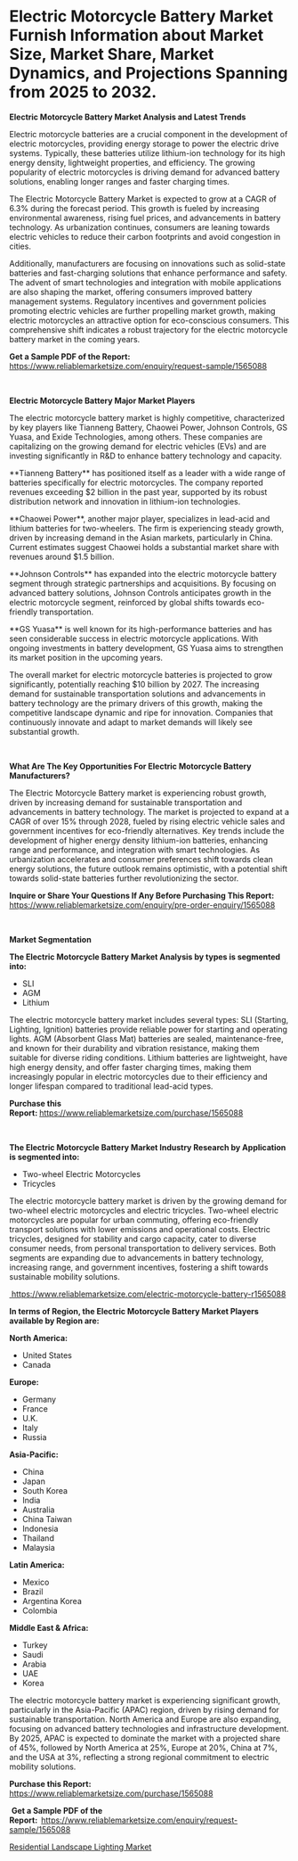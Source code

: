 <p><h1>Electric Motorcycle Battery Market Furnish Information about Market Size, Market Share, Market Dynamics, and Projections Spanning from 2025 to 2032.</h1></p><p><strong>Electric Motorcycle Battery Market Analysis and Latest Trends</strong></p>
<p><p>Electric motorcycle batteries are a crucial component in the development of electric motorcycles, providing energy storage to power the electric drive systems. Typically, these batteries utilize lithium-ion technology for its high energy density, lightweight properties, and efficiency. The growing popularity of electric motorcycles is driving demand for advanced battery solutions, enabling longer ranges and faster charging times.</p><p>The Electric Motorcycle Battery Market is expected to grow at a CAGR of 6.3% during the forecast period. This growth is fueled by increasing environmental awareness, rising fuel prices, and advancements in battery technology. As urbanization continues, consumers are leaning towards electric vehicles to reduce their carbon footprints and avoid congestion in cities. </p><p>Additionally, manufacturers are focusing on innovations such as solid-state batteries and fast-charging solutions that enhance performance and safety. The advent of smart technologies and integration with mobile applications are also shaping the market, offering consumers improved battery management systems. Regulatory incentives and government policies promoting electric vehicles are further propelling market growth, making electric motorcycles an attractive option for eco-conscious consumers. This comprehensive shift indicates a robust trajectory for the electric motorcycle battery market in the coming years.</p></p>
<p><strong>Get a Sample PDF of the Report:&nbsp;</strong> <a href="https://www.reliablemarketsize.com/enquiry/request-sample/1565088?utm_campaign=2344&utm_medium=2&utm_source=Github&utm_content=ia&utm_term=13022025&utm_id=electric-motorcycle-battery">https://www.reliablemarketsize.com/enquiry/request-sample/1565088</a></p>
<p>&nbsp;</p>
<p><strong>Electric Motorcycle Battery Major Market Players</strong></p>
<p><p>The electric motorcycle battery market is highly competitive, characterized by key players like Tianneng Battery, Chaowei Power, Johnson Controls, GS Yuasa, and Exide Technologies, among others. These companies are capitalizing on the growing demand for electric vehicles (EVs) and are investing significantly in R&D to enhance battery technology and capacity.</p><p>**Tianneng Battery** has positioned itself as a leader with a wide range of batteries specifically for electric motorcycles. The company reported revenues exceeding $2 billion in the past year, supported by its robust distribution network and innovation in lithium-ion technologies.</p><p>**Chaowei Power**, another major player, specializes in lead-acid and lithium batteries for two-wheelers. The firm is experiencing steady growth, driven by increasing demand in the Asian markets, particularly in China. Current estimates suggest Chaowei holds a substantial market share with revenues around $1.5 billion.</p><p>**Johnson Controls** has expanded into the electric motorcycle battery segment through strategic partnerships and acquisitions. By focusing on advanced battery solutions, Johnson Controls anticipates growth in the electric motorcycle segment, reinforced by global shifts towards eco-friendly transportation. </p><p>**GS Yuasa** is well known for its high-performance batteries and has seen considerable success in electric motorcycle applications. With ongoing investments in battery development, GS Yuasa aims to strengthen its market position in the upcoming years.</p><p>The overall market for electric motorcycle batteries is projected to grow significantly, potentially reaching $10 billion by 2027. The increasing demand for sustainable transportation solutions and advancements in battery technology are the primary drivers of this growth, making the competitive landscape dynamic and ripe for innovation. Companies that continuously innovate and adapt to market demands will likely see substantial growth.</p></p>
<p>&nbsp;</p>
<p><strong>What Are The Key Opportunities For Electric Motorcycle Battery Manufacturers?</strong></p>
<p><p>The Electric Motorcycle Battery market is experiencing robust growth, driven by increasing demand for sustainable transportation and advancements in battery technology. The market is projected to expand at a CAGR of over 15% through 2028, fueled by rising electric vehicle sales and government incentives for eco-friendly alternatives. Key trends include the development of higher energy density lithium-ion batteries, enhancing range and performance, and integration with smart technologies. As urbanization accelerates and consumer preferences shift towards clean energy solutions, the future outlook remains optimistic, with a potential shift towards solid-state batteries further revolutionizing the sector.</p></p>
<p><strong>Inquire or Share Your Questions If Any Before Purchasing This Report:</strong> <a href="https://www.reliablemarketsize.com/enquiry/pre-order-enquiry/1565088?utm_campaign=2344&utm_medium=2&utm_source=Github&utm_content=ia&utm_term=13022025&utm_id=electric-motorcycle-battery">https://www.reliablemarketsize.com/enquiry/pre-order-enquiry/1565088</a></p>
<p>&nbsp;</p>
<p><strong>Market Segmentation</strong></p>
<p><strong>The Electric Motorcycle Battery Market Analysis by types is segmented into:</strong></p>
<p><ul><li>SLI</li><li>AGM</li><li>Lithium</li></ul></p>
<p><p>The electric motorcycle battery market includes several types: SLI (Starting, Lighting, Ignition) batteries provide reliable power for starting and operating lights. AGM (Absorbent Glass Mat) batteries are sealed, maintenance-free, and known for their durability and vibration resistance, making them suitable for diverse riding conditions. Lithium batteries are lightweight, have high energy density, and offer faster charging times, making them increasingly popular in electric motorcycles due to their efficiency and longer lifespan compared to traditional lead-acid types.</p></p>
<p><strong>Purchase this Report:&nbsp;</strong><a href="https://www.reliablemarketsize.com/purchase/1565088?utm_campaign=2344&utm_medium=2&utm_source=Github&utm_content=ia&utm_term=13022025&utm_id=electric-motorcycle-battery">https://www.reliablemarketsize.com/purchase/1565088</a></p>
<p>&nbsp;</p>
<p><strong>The Electric Motorcycle Battery Market Industry Research by Application is segmented into:</strong></p>
<p><ul><li>Two-wheel Electric Motorcycles</li><li>Tricycles</li></ul></p>
<p><p>The electric motorcycle battery market is driven by the growing demand for two-wheel electric motorcycles and electric tricycles. Two-wheel electric motorcycles are popular for urban commuting, offering eco-friendly transport solutions with lower emissions and operational costs. Electric tricycles, designed for stability and cargo capacity, cater to diverse consumer needs, from personal transportation to delivery services. Both segments are expanding due to advancements in battery technology, increasing range, and government incentives, fostering a shift towards sustainable mobility solutions.</p></p>
<p><a href="https://www.reliablemarketsize.com/electric-motorcycle-battery-r1565088?utm_campaign=2344&utm_medium=2&utm_source=Github&utm_content=ia&utm_term=13022025&utm_id=electric-motorcycle-battery">&nbsp;https://www.reliablemarketsize.com/electric-motorcycle-battery-r1565088</a></p>
<p><strong>In terms of Region, the Electric Motorcycle Battery Market Players available by Region are:</strong></p>
<p>
    <p> <strong> North America: </strong>
        <ul>
            <li>United States</li>
            <li>Canada</li>
        </ul>
        </p> 
    <p> <strong> Europe: </strong>
        <ul>
            <li>Germany</li>
            <li>France</li>
            <li>U.K.</li>
            <li>Italy</li>
            <li>Russia</li>
        </ul>
        </p> 
    <p> <strong> Asia-Pacific: </strong>
        <ul>
            <li>China</li>
            <li>Japan</li>
            <li>South Korea</li>
            <li>India</li>
            <li>Australia</li>
            <li>China Taiwan</li>
            <li>Indonesia</li>
            <li>Thailand</li>
            <li>Malaysia</li>
        </ul>
        </p> 
    <p> <strong> Latin America: </strong>
        <ul>
            <li>Mexico</li>
            <li>Brazil</li>
            <li>Argentina Korea</li>
            <li>Colombia</li>
        </ul>
        </p> 
    <p> <strong> Middle East & Africa: </strong>
        <ul>
            <li>Turkey</li>
            <li>Saudi</li>
            <li>Arabia</li>
            <li>UAE</li>
            <li>Korea</li>
        </ul>
    </p>
    </p>
<p><p>The electric motorcycle battery market is experiencing significant growth, particularly in the Asia-Pacific (APAC) region, driven by rising demand for sustainable transportation. North America and Europe are also expanding, focusing on advanced battery technologies and infrastructure development. By 2025, APAC is expected to dominate the market with a projected share of 45%, followed by North America at 25%, Europe at 20%, China at 7%, and the USA at 3%, reflecting a strong regional commitment to electric mobility solutions.</p></p>
<p><strong>Purchase this Report: </strong><a href="https://www.reliablemarketsize.com/purchase/1565088?utm_campaign=2344&utm_medium=2&utm_source=Github&utm_content=ia&utm_term=13022025&utm_id=electric-motorcycle-battery">https://www.reliablemarketsize.com/purchase/1565088</a></p>
<p>&nbsp;<strong>Get a Sample PDF of the Report:&nbsp;&nbsp;</strong><a href="https://www.reliablemarketsize.com/enquiry/request-sample/1565088?utm_campaign=2344&utm_medium=2&utm_source=Github&utm_content=ia&utm_term=13022025&utm_id=electric-motorcycle-battery">https://www.reliablemarketsize.com/enquiry/request-sample/1565088</a></p>
<p><strong></strong></p>
<p><p><a href="https://github.com/ovtkosle/Market-Research-Report-List-1/blob/main/residential-landscape-lighting-market.md?utm_campaign=2344&utm_medium=2&utm_source=Github&utm_content=ia&utm_term=13022025&utm_id=electric-motorcycle-battery">Residential Landscape Lighting Market</a></p></p>